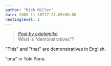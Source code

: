```yaml
---
author: "Rick Miller"
date: 2008-11-10T17:21:05+00:00
nestinglevel: 1
---
```

> [_Post by cxielamiko_](/492RLSw5/demonstratives#post1)  
> What is "demonstratives"?  
> 

"This" and "that" are demonstratives in English.  
  
"ona" in Toki Pona.